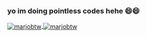 ### yo im doing pointless codes hehe 😄😄

<a href="https://github.com/marjobtw">
  <img align="center" src="https://github-readme-stats.vercel.app/api?username=marjobtw&show_icons=true&include_all_commits=true&theme=synthwave" alt="marjobtw" />
</a>
<a href="https://github.com/marjobtw">
  <img align="center" src="https://github-readme-stats.vercel.app/api/top-langs/?username=marjobtw&layout=compact&theme=synthwave" alt="marjobtw" />
</a>
